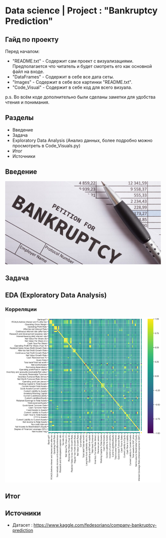 # Data science | Project : "Bankruptcy Prediction"

## Гайд по проекту

Перед началом:
- "README.txt" - Содержит сам проект с визуализациями. Предполагается что читатель и будет смотреть его как основной файл на входе.
- "DataFrames" - Содержит в себе все дата сеты.
- "Images" - Содержит в себе все картинки "README.txt".
- "Code_Visual" - Содержит в себе код для всего визуала.

p.s. Во всём коде дополнительно были сделаны заметки для удобства чтения и понимания.

## Разделы

- Введение
- Задача
- Exploratory Data Analysis (Анализ данных, более подробно можно просмотреть в Code_Visuals.py)
- Итог
- Источники

## Введение

![alt text](https://github.com/Aettio/DS_Project_Bankruptcy_Prediction/blob/main/Images/Bankruptcy_pic.jpg)

## Задача

## EDA (Exploratory Data Analysis)

### Корреляции

![alt text](https://github.com/Aettio/DS_Project_Bankruptcy_Prediction/blob/main/Images/Корреляции(все).png)

## Итог

## Источники

- Датасет : https://www.kaggle.com/fedesoriano/company-bankruptcy-prediction
